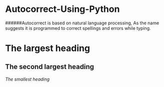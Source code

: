 # Autocorrect-Using-Python
######Autocorrect is based on natural language processing, As the name suggests it is programmed to correct spellings and errors while typing.

# The largest heading
## The second largest heading
###### The smallest heading
